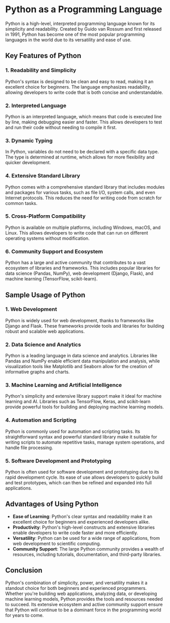 # Python as a Programming Language

Python is a high-level, interpreted programming language known for its simplicity and readability. Created by Guido van Rossum and first released in 1991, Python has become one of the most popular programming languages in the world due to its versatility and ease of use.

## Key Features of Python

### 1. **Readability and Simplicity**
Python's syntax is designed to be clean and easy to read, making it an excellent choice for beginners. The language emphasizes readability, allowing developers to write code that is both concise and understandable.

### 2. **Interpreted Language**
Python is an interpreted language, which means that code is executed line by line, making debugging easier and faster. This allows developers to test and run their code without needing to compile it first.

### 3. **Dynamic Typing**
In Python, variables do not need to be declared with a specific data type. The type is determined at runtime, which allows for more flexibility and quicker development.

### 4. **Extensive Standard Library**
Python comes with a comprehensive standard library that includes modules and packages for various tasks, such as file I/O, system calls, and even Internet protocols. This reduces the need for writing code from scratch for common tasks.

### 5. **Cross-Platform Compatibility**
Python is available on multiple platforms, including Windows, macOS, and Linux. This allows developers to write code that can run on different operating systems without modification.

### 6. **Community Support and Ecosystem**
Python has a large and active community that contributes to a vast ecosystem of libraries and frameworks. This includes popular libraries for data science (Pandas, NumPy), web development (Django, Flask), and machine learning (TensorFlow, scikit-learn).

## Sample Usage of Python

### 1. **Web Development**
Python is widely used for web development, thanks to frameworks like Django and Flask. These frameworks provide tools and libraries for building robust and scalable web applications.

### 2. **Data Science and Analytics**
Python is a leading language in data science and analytics. Libraries like Pandas and NumPy enable efficient data manipulation and analysis, while visualization tools like Matplotlib and Seaborn allow for the creation of informative graphs and charts.

### 3. **Machine Learning and Artificial Intelligence**
Python's simplicity and extensive library support make it ideal for machine learning and AI. Libraries such as TensorFlow, Keras, and scikit-learn provide powerful tools for building and deploying machine learning models.

### 4. **Automation and Scripting**
Python is commonly used for automation and scripting tasks. Its straightforward syntax and powerful standard library make it suitable for writing scripts to automate repetitive tasks, manage system operations, and handle file processing.

### 5. **Software Development and Prototyping**
Python is often used for software development and prototyping due to its rapid development cycle. Its ease of use allows developers to quickly build and test prototypes, which can then be refined and expanded into full applications.

## Advantages of Using Python

- **Ease of Learning**: Python's clear syntax and readability make it an excellent choice for beginners and experienced developers alike.
- **Productivity**: Python's high-level constructs and extensive libraries enable developers to write code faster and more efficiently.
- **Versatility**: Python can be used for a wide range of applications, from web development to scientific computing.
- **Community Support**: The large Python community provides a wealth of resources, including tutorials, documentation, and third-party libraries.

## Conclusion

Python's combination of simplicity, power, and versatility makes it a standout choice for both beginners and experienced programmers. Whether you're building web applications, analyzing data, or developing machine learning models, Python provides the tools and resources needed to succeed. Its extensive ecosystem and active community support ensure that Python will continue to be a dominant force in the programming world for years to come.
